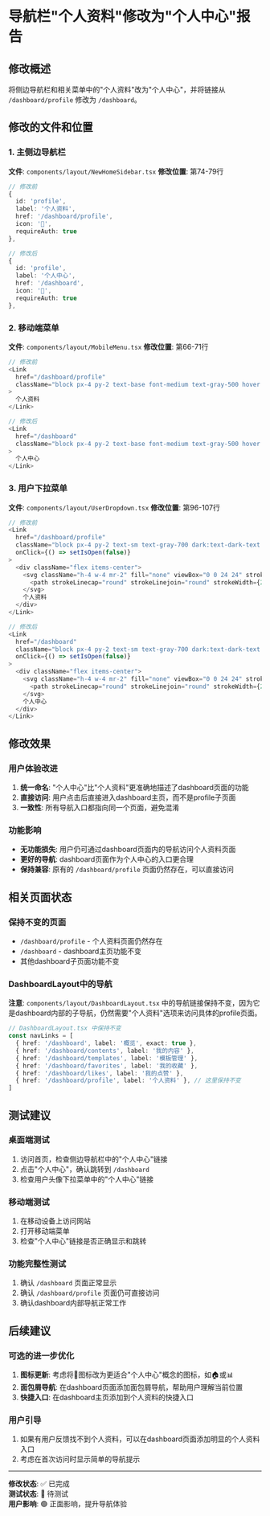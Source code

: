 # 导航栏"个人资料"修改为"个人中心"报告

## 修改概述
将侧边导航栏和相关菜单中的"个人资料"改为"个人中心"，并将链接从 `/dashboard/profile` 修改为 `/dashboard`。

## 修改的文件和位置

### 1. 主侧边导航栏
**文件**: `components/layout/NewHomeSidebar.tsx`
**修改位置**: 第74-79行
```typescript
// 修改前
{
  id: 'profile',
  label: '个人资料',
  href: '/dashboard/profile',
  icon: '👤',
  requireAuth: true
},

// 修改后
{
  id: 'profile',
  label: '个人中心',
  href: '/dashboard',
  icon: '👤',
  requireAuth: true
},
```

### 2. 移动端菜单
**文件**: `components/layout/MobileMenu.tsx`
**修改位置**: 第66-71行
```typescript
// 修改前
<Link
  href="/dashboard/profile"
  className="block px-4 py-2 text-base font-medium text-gray-500 hover:text-gray-800 hover:bg-gray-100 dark:text-dark-muted dark:hover:text-dark-text dark:hover:bg-dark-border"
>
  个人资料
</Link>

// 修改后
<Link
  href="/dashboard"
  className="block px-4 py-2 text-base font-medium text-gray-500 hover:text-gray-800 hover:bg-gray-100 dark:text-dark-muted dark:hover:text-dark-text dark:hover:bg-dark-border"
>
  个人中心
</Link>
```

### 3. 用户下拉菜单
**文件**: `components/layout/UserDropdown.tsx`
**修改位置**: 第96-107行
```typescript
// 修改前
<Link
  href="/dashboard/profile"
  className="block px-4 py-2 text-sm text-gray-700 dark:text-dark-text hover:bg-gray-100 dark:hover:bg-dark-border"
  onClick={() => setIsOpen(false)}
>
  <div className="flex items-center">
    <svg className="h-4 w-4 mr-2" fill="none" viewBox="0 0 24 24" stroke="currentColor">
      <path strokeLinecap="round" strokeLinejoin="round" strokeWidth={2} d="M16 7a4 4 0 11-8 0 4 4 0 018 0zM12 14a7 7 0 00-7 7h14a7 7 0 00-7-7z" />
    </svg>
    个人资料
  </div>
</Link>

// 修改后
<Link
  href="/dashboard"
  className="block px-4 py-2 text-sm text-gray-700 dark:text-dark-text hover:bg-gray-100 dark:hover:bg-dark-border"
  onClick={() => setIsOpen(false)}
>
  <div className="flex items-center">
    <svg className="h-4 w-4 mr-2" fill="none" viewBox="0 0 24 24" stroke="currentColor">
      <path strokeLinecap="round" strokeLinejoin="round" strokeWidth={2} d="M16 7a4 4 0 11-8 0 4 4 0 018 0zM12 14a7 7 0 00-7 7h14a7 7 0 00-7-7z" />
    </svg>
    个人中心
  </div>
</Link>
```

## 修改效果

### 用户体验改进
1. **统一命名**: "个人中心"比"个人资料"更准确地描述了dashboard页面的功能
2. **直接访问**: 用户点击后直接进入dashboard主页，而不是profile子页面
3. **一致性**: 所有导航入口都指向同一个页面，避免混淆

### 功能影响
- **无功能损失**: 用户仍可通过dashboard页面内的导航访问个人资料页面
- **更好的导航**: dashboard页面作为个人中心的入口更合理
- **保持兼容**: 原有的 `/dashboard/profile` 页面仍然存在，可以直接访问

## 相关页面状态

### 保持不变的页面
- `/dashboard/profile` - 个人资料页面仍然存在
- `/dashboard` - dashboard主页功能不变
- 其他dashboard子页面功能不变

### DashboardLayout中的导航
**注意**: `components/layout/DashboardLayout.tsx` 中的导航链接保持不变，因为它是dashboard内部的子导航，仍然需要"个人资料"选项来访问具体的profile页面。

```typescript
// DashboardLayout.tsx 中保持不变
const navLinks = [
  { href: '/dashboard', label: '概览', exact: true },
  { href: '/dashboard/contents', label: '我的内容' },
  { href: '/dashboard/templates', label: '模板管理' },
  { href: '/dashboard/favorites', label: '我的收藏' },
  { href: '/dashboard/likes', label: '我的点赞' },
  { href: '/dashboard/profile', label: '个人资料' }, // 这里保持不变
]
```

## 测试建议

### 桌面端测试
1. 访问首页，检查侧边导航栏中的"个人中心"链接
2. 点击"个人中心"，确认跳转到 `/dashboard`
3. 检查用户头像下拉菜单中的"个人中心"链接

### 移动端测试
1. 在移动设备上访问网站
2. 打开移动端菜单
3. 检查"个人中心"链接是否正确显示和跳转

### 功能完整性测试
1. 确认 `/dashboard` 页面正常显示
2. 确认 `/dashboard/profile` 页面仍可直接访问
3. 确认dashboard内部导航正常工作

## 后续建议

### 可选的进一步优化
1. **图标更新**: 考虑将👤图标改为更适合"个人中心"概念的图标，如🏠或📊
2. **面包屑导航**: 在dashboard页面添加面包屑导航，帮助用户理解当前位置
3. **快捷入口**: 在dashboard主页添加到个人资料的快捷入口

### 用户引导
1. 如果有用户反馈找不到个人资料，可以在dashboard页面添加明显的个人资料入口
2. 考虑在首次访问时显示简单的导航提示

---

**修改状态**: ✅ 已完成  
**测试状态**: 🔄 待测试  
**用户影响**: 🟢 正面影响，提升导航体验
